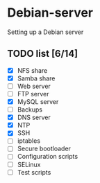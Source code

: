 # Debian-server
Setting up a Debian server

## TODO list [6/14]
   - [x] NFS share
   - [x] Samba share
   - [ ] Web server
   - [ ] FTP server
   - [x] MySQL server
   - [ ] Backups
   - [x] DNS server
   - [x] NTP
   - [x] SSH
   - [ ] iptables
   - [ ] Secure bootloader
   - [ ] Configuration scripts
   - [ ] SELinux
   - [ ] Test scripts
